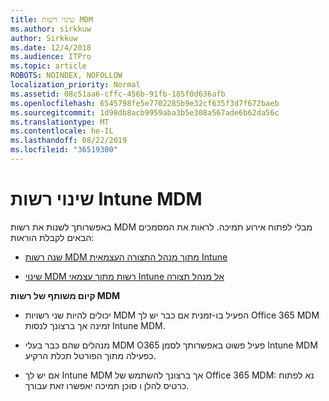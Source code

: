 ```yaml
---
title: שינוי רשות MDM
ms.author: sirkkuw
author: Sirkkuw
ms.date: 12/4/2018
ms.audience: ITPro
ms.topic: article
ROBOTS: NOINDEX, NOFOLLOW
localization_priority: Normal
ms.assetid: 08c51aa6-cffc-456b-91fb-185f0d636afb
ms.openlocfilehash: 6545798fe5e7702285b9e32cf635f3d7f672baeb
ms.sourcegitcommit: 1d98db8acb9959aba3b5e308a567ade6b62da56c
ms.translationtype: MT
ms.contentlocale: he-IL
ms.lasthandoff: 08/22/2019
ms.locfileid: "36519300"
---
```

# <a name="change-intune-mdm-authority"></a>שינוי רשות Intune MDM

באפשרותך לשנות את רשות MDM מבלי לפתוח אירוע תמיכה. לראות את המסמכים הבאים לקבלת הוראות:
  
- [שנה רשות MDM מתוך מנהל התצורה העצמאית Intune](https://docs.microsoft.com/sccm/mdm/deploy-use/migrate-change-mdm-authority)
    
- [שינוי MDM רשות מתוך עצמאי Intune אל מנהל תצורה](https://docs.microsoft.com/sccm/mdm/deploy-use/change-mdm-authority)
    
 **קיום משותף של רשות MDM**
  
- יכולים להיות שני רשויות MDM הפעיל בו-זמנית אם כבר יש לך Office 365 MDM זמינה אך ברצונך לנסות Intune MDM.
    
- מנהלים שהם כבר בעלי MDM O365 פעיל פשוט באפשרותך לסמן Intune MDM כפעילה מתוך הפורטל תכלת הרקיע.
    
- אם יש לך Intune MDM אך ברצונך להשתמש של Office 365 MDM: נא לפתוח כרטיס להלן ו סוכן תמיכה יאפשרו זאת עבורך.
    

